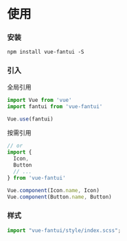 # 使用

### 安装
```
npm install vue-fantui -S
```

### 引入
全局引用
```js
import Vue from 'vue'
import fantui from 'vue-fantui'

Vue.use(fantui)
```
按需引用
```js
// or
import {
  Icon,
  Button
  // ...
} from 'vue-fantui'

Vue.component(Icon.name, Icon)
Vue.component(Button.name, Button)
```
### 样式

```js
import "vue-fantui/style/index.scss";
```

